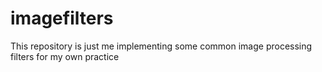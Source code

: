 # imagefilters
This repository is just me implementing some common image processing filters for my own practice

